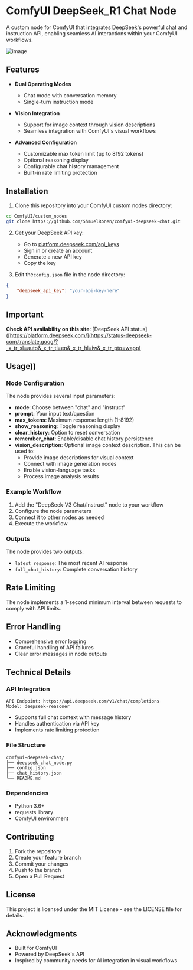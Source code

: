 # ComfyUI DeepSeek_R1 Chat Node

A custom node for ComfyUI that integrates DeepSeek's powerful chat and instruction API, enabling seamless AI interactions within your ComfyUI workflows.

![image](https://github.com/user-attachments/assets/ea6c65e6-2fde-4450-8c7c-b117efb965b7)

## Features

- **Dual Operating Modes**
  - Chat mode with conversation memory
  - Single-turn instruction mode
  
- **Vision Integration**
  - Support for image context through vision descriptions
  - Seamless integration with ComfyUI's visual workflows

- **Advanced Configuration**
  - Customizable max token limit (up to 8192 tokens)
  - Optional reasoning display
  - Configurable chat history management
  - Built-in rate limiting protection

## Installation

1. Clone this repository into your ComfyUI custom nodes directory:
```bash
cd ComfyUI/custom_nodes
git clone https://github.com/ShmuelRonen/comfyui-deepseek-chat.git
```

2. Get your DeepSeek API key:
   - Go to [platform.deepseek.com/api_keys](https://platform.deepseek.com/)
   - Sign in or create an account
   - Generate a new API key
   - Copy the key

3. Edit the`config.json` file in the node directory:
```json
{
    "deepseek_api_key": "your-api-key-here"
}
```
## Important
**Check API availability on this site**:  [DeepSeek API status]([https://platform.deepseek.com/](https://status-deepseek-com.translate.goog/?_x_tr_sl=auto&_x_tr_tl=en&_x_tr_hl=iw&_x_tr_pto=wapp)

## Usage)) 

### Node Configuration

The node provides several input parameters:

- **mode**: Choose between "chat" and "instruct"
- **prompt**: Your input text/question
- **max_tokens**: Maximum response length (1-8192)
- **show_reasoning**: Toggle reasoning display
- **clear_history**: Option to reset conversation
- **remember_chat**: Enable/disable chat history persistence
- **vision_description**: Optional image context description. This can be used to:
  - Provide image descriptions for visual context
  - Connect with image generation nodes
  - Enable vision-language tasks
  - Process image analysis results

### Example Workflow

1. Add the "DeepSeek-V3 Chat/Instruct" node to your workflow
2. Configure the node parameters
3. Connect it to other nodes as needed
4. Execute the workflow

### Outputs

The node provides two outputs:
- `latest_response`: The most recent AI response
- `full_chat_history`: Complete conversation history

## Rate Limiting

The node implements a 1-second minimum interval between requests to comply with API limits.

## Error Handling

- Comprehensive error logging
- Graceful handling of API failures
- Clear error messages in node outputs

## Technical Details

### API Integration
```
API Endpoint: https://api.deepseek.com/v1/chat/completions
Model: deepseek-reasoner
```
- Supports full chat context with message history
- Handles authentication via API key
- Implements rate limiting protection

### File Structure
```
comfyui-deepseek-chat/
├── deepseek_chat_node.py
├── config.json
├── chat_history.json
└── README.md
```

### Dependencies
- Python 3.6+
- requests library
- ComfyUI environment

## Contributing

1. Fork the repository
2. Create your feature branch
3. Commit your changes
4. Push to the branch
5. Open a Pull Request

## License

This project is licensed under the MIT License - see the LICENSE file for details.

## Acknowledgments

- Built for ComfyUI
- Powered by DeepSeek's API
- Inspired by community needs for AI integration in visual workflows
